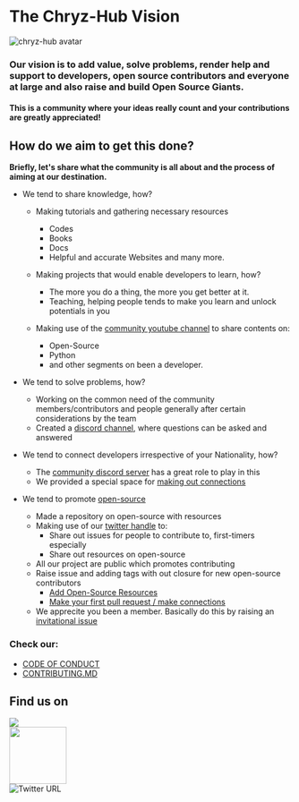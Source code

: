 # The Chryz-Hub Vision
![chryz-hub avatar](https://avatars.githubusercontent.com/u/78741698?s=200&v=4)

<h3>Our vision is to add value, solve problems, render help and support to developers, open source contributors and everyone at large and also raise and build Open Source Giants.</h3>
<h4>This is a community where your ideas really count and your contributions are greatly appreciated!</h4>

## How do we aim to get this done?
<b> Briefly, let's share what the community is all about and the process of aiming at 
our destination.</b>
- We tend to share knowledge, how?
  - Making tutorials and gathering necessary resources 
     - Codes
     - Books
     - Docs
     - Helpful and accurate Websites and many more.
     
  - Making projects that would enable developers to learn, how?
     - The more you do a thing, the more you get better at it.
     - Teaching, helping people tends to make you learn and unlock potentials in you
  
  - Making use of the [community youtube channel](https://www.youtube.com/channel/UCEoxZzYHN1c9ISazmxeCtCQ) to share contents on:
    - Open-Source
    - Python
    - and other segments on been a developer.
  
 - We tend to solve problems, how?
   - Working on the common need of the community members/contributors and people generally after certain considerations by the team
   - Created a [discord channel](https://discord.gg/c6RhGwcP5b), where questions can be asked and answered
 - We tend to connect developers irrespective of your Nationality, how?
   - The [community discord server](https://discord.gg/c6RhGwcP5b) has a great role to play in this
   - We provided a special space for [making out connections](https://github.com/chryz-hub/opensource-4-everyone/blob/master/My-PR-Contribution-Practice.md)
 - We tend to promote [open-source](https://github.com/chryz-hub/opensource-4-everyone)
   - Made a repository on open-source with resources
   - Making use of our [twitter handle](https://twitter.com/ChryzHub) to:
     - Share out issues for people to contribute to, first-timers especially
     - Share out resources on open-source
   - All our project are public which promotes contributing
   - Raise issue and adding tags with out closure for new open-source contributors
     - [Add Open-Source Resources](https://github.com/chryz-hub/opensource-4-everyone/issues/1)
     - [Make your first pull request / make connections](https://github.com/chryz-hub/opensource-4-everyone/issues/2)
   - We apprecite you been a member. Basically do this by raising an [invitational issue](https://github.com/chryz-hub/chryz-hub.github.io/issues/new?assignees=&labels=invite+me+to+the+organization&template=invitation.md&title=Please+invite+me+to+the+GitHub+Community+Organization)
         
### Check our:
- [CODE OF CONDUCT](https://github.com/chryz-hub/chryz-hub.github.io/blob/master/CODE_OF_CONDUCT.md)
- [CONTRIBUTING.MD](https://github.com/chryz-hub/chryz-hub.github.io/blob/master/CONTRIBUTING.md)

## Find us on
<a href="https://discord.gg/c6RhGwcP5b"><img src="https://img.shields.io/badge/Discord-7289DA?style=for-the-badge&logo=discord&logoColor=white"><br>
<a href="https://github.com/chryz-hub"><img src="https://img.shields.io/badge/GitHub-100000?style=for-the-badge&logo=github&logoColor=white" width="102px"></a><br>
![Twitter URL](https://img.shields.io/twitter/url?label=twitter&logo=twitter&style=for-the-badge&url=https%3A%2F%2Ftwitter.com%2FChryzHub)
  
